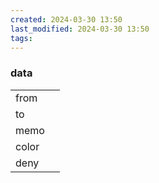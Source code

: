 ```yaml
---
created: 2024-03-30 13:50
last_modified: 2024-03-30 13:50
tags:
---
```

### data
|  |  |
| ---- | ---- |
| from |  |
| to |  |
| memo |  |
| color |  |
| deny |  |
